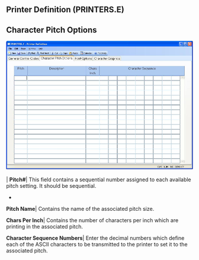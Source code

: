 ## Printer Definition (PRINTERS.E)
<PageHeader />

## Character Pitch Options

![](./PRINTERS-E-2.jpg)

| **Pitch#**|  This field contains a sequential number assigned to each
available pitch setting. It should be sequential.

-  
**Pitch Name**|  Contains the name of the associated pitch size.

**Chars Per Inch**|  Contains the number of characters per inch which are
printing in the associated pitch.

**Character Sequence Numbers**|  Enter the decimal numbers which define each
of the ASCII characters to be transmitted to
the printer to set it to the associated pitch.


<badge text= "Version 8.10.57 " vertical="middle" />

<PageFooter />
